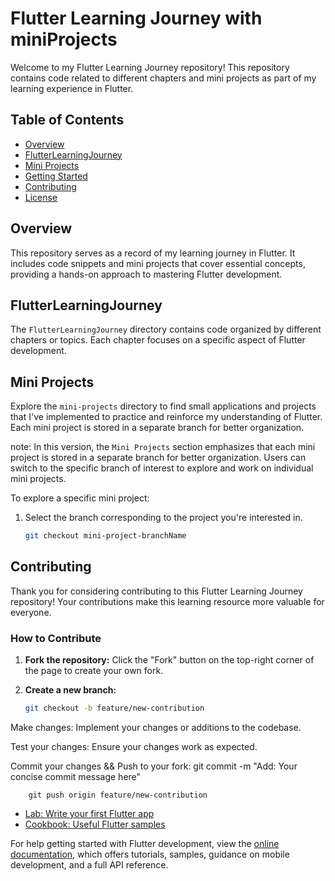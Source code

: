 # Flutter Learning Journey with miniProjects

Welcome to my Flutter Learning Journey repository! This repository contains code related to different chapters and mini projects as part of my learning experience in Flutter.

## Table of Contents

- [Overview](#overview)
- [FlutterLearningJourney](#FlutterLearningJourney)
- [Mini Projects](#mini-projects)
- [Getting Started](#getting-started)
- [Contributing](#contributing)
- [License](#license)

## Overview

This repository serves as a record of my learning journey in Flutter. It includes code snippets and mini projects that cover essential concepts, providing a hands-on approach to mastering Flutter development.

## FlutterLearningJourney

The `FlutterLearningJourney` directory contains code organized by different chapters or topics. Each chapter focuses on a specific aspect of Flutter development.

## Mini Projects

Explore the `mini-projects` directory to find small applications and projects that I've implemented to practice and reinforce my understanding of Flutter. Each mini project is stored in a separate branch for better organization.

note:
In this version, the `Mini Projects` section emphasizes that each mini project is stored in a separate branch for better organization. Users can switch to the specific branch of interest to explore and work on individual mini projects.

To explore a specific mini project:

1. Select the branch corresponding to the project you're interested in.
   ```bash
   git checkout mini-project-branchName

## Contributing

Thank you for considering contributing to this Flutter Learning Journey repository! Your contributions make this learning resource more valuable for everyone.

### How to Contribute

1. **Fork the repository:**
   Click the "Fork" button on the top-right corner of the page to create your own fork.

2. **Create a new branch:**
   ```bash
   git checkout -b feature/new-contribution
Make changes:
Implement your changes or additions to the codebase.

Test your changes:
Ensure your changes work as expected.

Commit your changes && Push to your fork:
        git commit -m "Add: Your concise commit message here"
        
        git push origin feature/new-contribution


- [Lab: Write your first Flutter app](https://docs.flutter.dev/get-started/codelab)
- [Cookbook: Useful Flutter samples](https://docs.flutter.dev/cookbook)

For help getting started with Flutter development, view the
[online documentation](https://docs.flutter.dev/), which offers tutorials,
samples, guidance on mobile development, and a full API reference.

